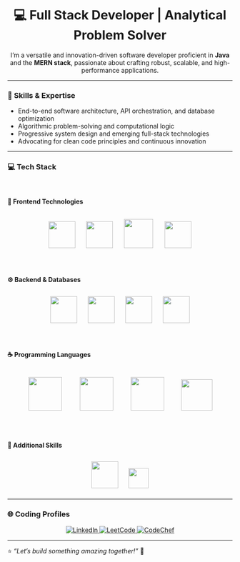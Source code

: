 <h1 align="center">💻 Full Stack Developer |  Analytical Problem Solver</h1>

<p align="center">
I’m a versatile and innovation-driven software developer proficient in <b>Java</b> and the <b>MERN stack</b>, passionate about crafting robust, scalable, and high-performance applications.
</p>

---

### 🚀 Skills & Expertise
- End-to-end software architecture, API orchestration, and database optimization  
- Algorithmic problem-solving and computational logic  
- Progressive system design and emerging full-stack technologies  
- Advocating for clean code principles and continuous innovation  

---

### 💻 Tech Stack

<br>

#### 🎨 Frontend Technologies
<p align="center">
  <img src="https://skillicons.dev/icons?i=html" height="60" style="margin: 10px;" />
  <img src="https://skillicons.dev/icons?i=css" height="60" style="margin: 10px;" />
  <img src="https://skillicons.dev/icons?i=js" height="65" style="margin: 12px;" />
  <img src="https://skillicons.dev/icons?i=tailwind" height="60" style="margin: 10px;" />
</p>

<br>

#### ⚙️ Backend & Databases
<p align="center">
  <img src="https://skillicons.dev/icons?i=nodejs" height="60" style="margin: 10px;" />
  <img src="https://skillicons.dev/icons?i=express" height="60" style="margin: 10px;" />
  <img src="https://skillicons.dev/icons?i=mongodb" height="60" style="margin: 10px;" />
  <img src="https://skillicons.dev/icons?i=mysql" height="60" style="margin: 10px;" />
</p>

<br>

#### ☕ Programming Languages
<p align="center">
  <img src="https://skillicons.dev/icons?i=java" height="75" style="margin: 18px;" />
  <img src="https://skillicons.dev/icons?i=cpp" height="75" style="margin: 18px;" />
  <img src="https://skillicons.dev/icons?i=c" height="75" style="margin: 18px;" />
  <img src="https://skillicons.dev/icons?i=react" height="70" style="margin: 16px;" />
</p>

<br>

#### 🧠 Additional Skills
<p align="center">
  <img src="https://skillicons.dev/icons?i=spring" height="60" style="margin: 10px;" />
  <img src="https://img.shields.io/badge/DSA-Problem%20Solving-brightgreen?style=for-the-badge&logo=leetcode" height="45" style="margin: 10px;" />
</p>

---

### 🌐 Coding Profiles

<p align="center">
  <a href="https://www.linkedin.com/in/shanu-priya-888390299" target="_blank">
    <img src="https://img.shields.io/badge/LinkedIn-Connect-blue?style=for-the-badge&logo=linkedin" alt="LinkedIn"/>
  </a>
  <a href="https://leetcode.com/u/shanu_priya0311/" target="_blank">
    <img src="https://img.shields.io/badge/LeetCode-Practice-orange?style=for-the-badge&logo=leetcode" alt="LeetCode"/>
  </a>
  <a href="https://www.codechef.com/users/shanupriya0311" target="_blank">
    <img src="https://img.shields.io/badge/CodeChef-Solve-brown?style=for-the-badge&logo=codechef" alt="CodeChef"/>
  </a>
</p>

---

⭐ *“Let’s build something amazing together!”* 🚀
